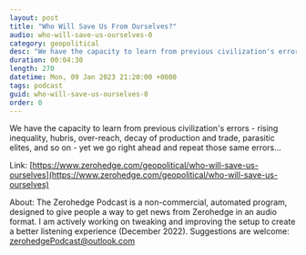 ```yaml
---
layout: post
title: "Who Will Save Us From Ourselves?"
audio: who-will-save-us-ourselves-0
category: geopolitical
desc: "We have the capacity to learn from previous civilization's errors - rising inequality, hubris, over-reach, decay of production and trade, parasitic elites, and so on - yet we go right ahead and repeat those same errors..."
duration: 00:04:30
length: 270
datetime: Mon, 09 Jan 2023 21:20:00 +0000
tags: podcast
guid: who-will-save-us-ourselves-0
order: 0
---
```

We have the capacity to learn from previous civilization's errors - rising inequality, hubris, over-reach, decay of production and trade, parasitic elites, and so on - yet we go right ahead and repeat those same errors...

Link: [https://www.zerohedge.com/geopolitical/who-will-save-us-ourselves](https://www.zerohedge.com/geopolitical/who-will-save-us-ourselves)

About: The Zerohedge Podcast is a non-commercial, automated program, designed to give people a way to get news from Zerohedge in an audio format.  I am actively working on tweaking and improving the setup to create a better listening experience (December 2022).  Suggestions are welcome: [zerohedgePodcast@outlook.com](mailto:zerohedgePodcast@outlook.com)